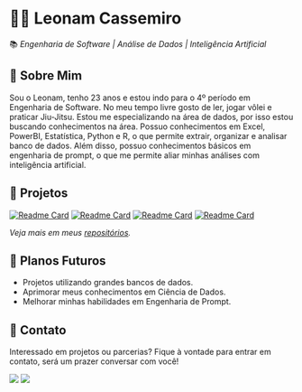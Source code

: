 # 👨‍💻 **Leonam Cassemiro**  
📚 *Engenharia de Software | Análise de Dados | Inteligência Artificial*

## 📖 **Sobre Mim**  
Sou o Leonam, tenho 23 anos e estou indo para o 4º período em Engenharia de Software. No meu tempo livre gosto de ler, jogar vôlei e praticar Jiu-Jitsu. 
Estou me especializando na área de dados, por isso estou buscando conhecimentos na área. Possuo conhecimentos em Excel, PowerBI, Estatística, Python e R, o que permite extrair, organizar e analisar banco de dados. Além disso, possuo conhecimentos básicos em engenharia de prompt, o que me permite aliar minhas análises com inteligência artificial.

## 📂 **Projetos**  
  [![Readme Card](https://github-readme-stats.vercel.app/api/pin/?username=leonamcassemir0&repo=relatorio-vendas)](https://github.com/leonamcassemir0/relatorio-vendas)
  [![Readme Card](https://github-readme-stats.vercel.app/api/pin/?username=leonamcassemir0&repo=projeto-amazon)](https://github.com/leonamcassemir0/projeto-amazon)
  [![Readme Card](https://github-readme-stats.vercel.app/api/pin/?username=leonamcassemir0&repo=software-engineer)](https://github.com/leonamcassemir0/software-engineer)
  [![Readme Card](https://github-readme-stats.vercel.app/api/pin/?username=leonamcassemir0&repo=iris-flower-classifier)](https://github.com/leonamcassemir0/iris-flower-classifier)

*Veja mais em meus [repositórios](https://github.com/leonamcassemir0?tab=repositories).*

## 🚀 **Planos Futuros**  
- Projetos utilizando grandes bancos de dados.
- Aprimorar meus conhecimentos em Ciência de Dados.
- Melhorar minhas habilidades em Engenharia de Prompt.

## 💬 **Contato**
Interessado em projetos ou parcerias? Fique à vontade para entrar em contato, será um prazer conversar com você!
<div>
  <a href="https://mail.google.com/mail/u/0/?hl=pt-BR#all"><img src="https://img.shields.io/badge/Gmail-D14836?style=for-the-badge&logo=gmail&logoColor=white"/></a>
  <a href="https://www.linkedin.com/in/leonam-cassemiro-2564ba300/"><img src="https://img.shields.io/badge/LinkedIn-0077B5?style=for-the-badge&logo=linkedin&logoColor=white"/></a>
</div>
